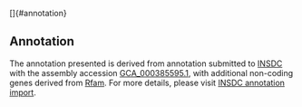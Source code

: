 []{#annotation}

Annotation
----------

The annotation presented is derived from annotation submitted to
[INSDC](http://www.insdc.org) with the assembly accession
[GCA\_000385595.1](http://www.ebi.ac.uk/ena/data/view/GCA_000385595.1),
with additional non-coding genes derived from
[Rfam](http://rfam.xfam.org/). For more details, please visit [INSDC
annotation
import](http://ensemblgenomes.org/info/data/insdc_annotation).
